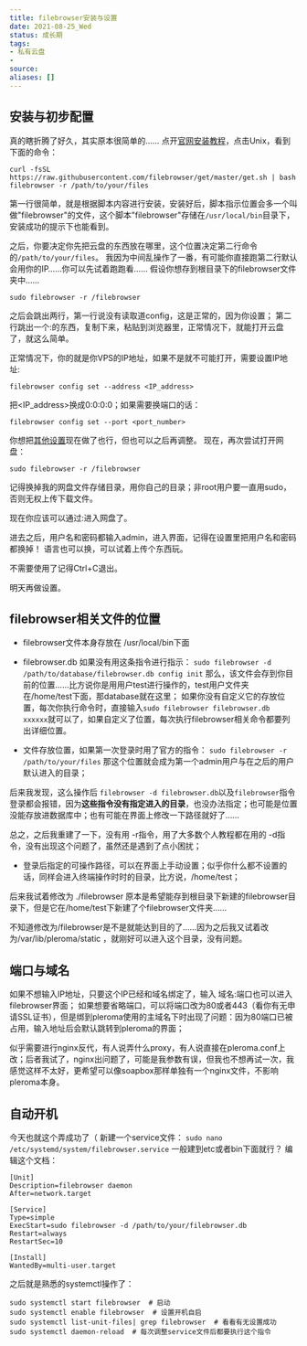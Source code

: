 ```yaml
---
title: filebrowser安装与设置
date: 2021-08-25_Wed
status: 成长期
tags: 
- 私有云盘
- 
source: 
aliases: []
---
```


## 安装与初步配置

真的瞎折腾了好久，其实原本很简单的……
点开[官网安装教程](https://filebrowser.org/installation/)，点击Unix，看到下面的命令：

```
curl -fsSL https://raw.githubusercontent.com/filebrowser/get/master/get.sh | bash filebrowser -r /path/to/your/files
```

第一行很简单，就是根据脚本内容进行安装，安装好后，脚本指示位置会多一个叫做"filebrowser"的文件，这个脚本"filebrowser"存储在`/usr/local/bin`目录下，安装成功的提示下也能看到。

之后，你要决定你先把云盘的东西放在哪里，这个位置决定第二行命令的`/path/to/your/files`。
我因为中间乱操作了一番，有可能你直接跑第二行默认会用你的IP……你可以先试着跑跑看……
假设你想存到根目录下的filebrowser文件夹中……

```
sudo filebrowser -r /filebrowser
```

之后会跳出两行，第一行说没有读取道config，这是正常的，因为你设置；
第二行跳出一个<IP>:<port>的东西，复制下来，粘贴到浏览器里，正常情况下，就能打开云盘了，就这么简单。

正常情况下，你的<IP>就是你VPS的IP地址，如果不是就不可能打开，需要设置IP地址:

```
filebrowser config set --address <IP_address>
```	

把<IP_address>换成0:0:0:0；如果需要换端口的话：
	
```
filebrowser config set --port <port_number>	
```	
	
你想把[其他设置](https://filebrowser.org/cli/filebrowser-config-set)现在做了也行，但也可以之后再调整。
现在，再次尝试打开网盘：
	
```
sudo filebrowser -r /filebrowser
```
	
记得换掉我的网盘文件存储目录，用你自己的目录；非root用户要一直用sudo，否则无权上传下载文件。

现在你应该可以通过<IP>:<port>进入网盘了。
	
进去之后，用户名和密码都输入admin，进入界面，记得在设置里把用户名和密码都换掉！
语言也可以换，可以试着上传个东西玩。
	
不需要使用了记得Ctrl+C退出。
	
明天再做设置。
	
## filebrowser相关文件的位置
	
- filebrowser文件本身存放在 /usr/local/bin下面
	
- filebrowser.db 如果没有用这条指令进行指示：
	`sudo filebrowser -d /path/to/database/filebrowser.db config init`
那么，该文件会存到你目前的位置……比方说你是用用户test进行操作的，test用户文件夹在/home/test下面，那database就在这里；
如果你没有自定义它的存放位置，每次你执行命令时，直接输入`sudo filebrowser filebrowser.db xxxxxx`就可以了，如果自定义了位置，每次执行filebrowser相关命令都要列出详细位置。
	
- 文件存放位置，如果第一次登录时用了官方的指令：
`sudo filebrowser -r /path/to/your/files`
那这个位置就会成为第一个admin用户与在之后的用户默认进入的目录；
	
后来我发现，这么操作后 `filebrowser -d filebrowser.db`以及`filebrowser`指令登录都会报错，因为**这些指令没有指定进入的目录**，也没办法指定；也可能是位置没能存放进数据库中；也有可能在界面上修改一下路径就好了……
	
总之，之后我重建了一下，没有用 -r指令，用了大多数个人教程都在用的 -d指令，没有出现这个问题了，虽然还是遇到了点小困扰；
	
- 登录后指定的可操作路径，可以在界面上手动设置；似乎你什么都不设置的话，同样会进入终端操作时时的目录，比方说，/home/test；
	
后来我试着修改为 ./filebrowser
原本是希望能存到根目录下新建的filebrowser目录下，但是它在/home/test下新建了个filebrowser文件夹……
	
不知道修改为/filebrowser是不是就能达到目的了……因为之后我又试着改为/var/lib/pleroma/static ，就刚好可以进入这个目录，没有问题。
	
## 端口与域名
	
如果不想输入IP地址，只要这个IP已经和域名绑定了，输入 域名:端口也可以进入filebrowser界面；
如果想要省略端口，可以将端口改为80或者443（看你有无申请SSL证书），但是绑到pleroma使用的主域名下时出现了问题：因为80端口已被占用，输入地址后会默认跳转到pleroma的界面；
	
似乎需要进行nginx反代，有人说弄什么proxy，有人说直接在pleroma.conf上改；后者我试了，nginx出问题了，可能是我参数有误，但我也不想再试一次，我感觉这样不太好，更希望可以像soapbox那样单独有一个nginx文件，不影响pleroma本身。
	
## 自动开机

今天也就这个弄成功了（
新建一个service文件：
`sudo nano /etc/systemd/system/filebrowser.service`
一般建到etc或者bin下面就行？
编辑这个文档：
```
[Unit]
Description=filebrowser daemon
After=network.target

[Service]
Type=simple
ExecStart=sudo filebrowser -d /path/to/your/filebrowser.db
Restart=always
RestartSec=10

[Install]
WantedBy=multi-user.target
```
	
之后就是熟悉的systemctl操作了：
	
```
sudo systemctl start filebrowser  # 启动
sudo systemctl enable filebrowser  # 设置开机自启
sudo systemctl list-unit-files| grep filebrowser  # 看看有无设置成功
sudo systemctl daemon-reload  # 每次调整service文件后都要执行这个指令
```